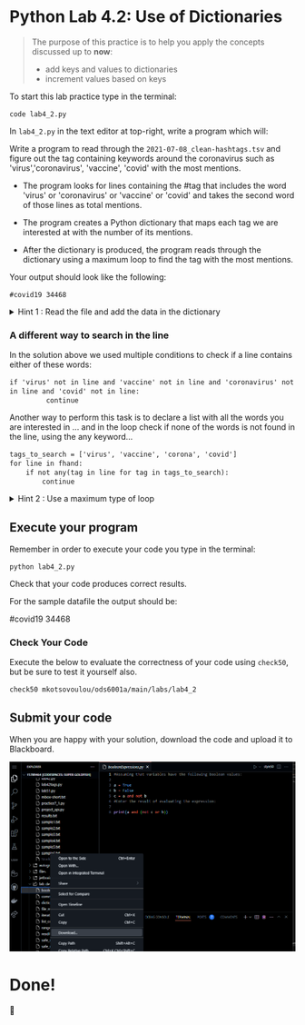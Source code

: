 # Python Lab 4.2: Use of Dictionaries

> The purpose of this practice is to help you apply the concepts discussed up to **now**:
>
> - add keys and values to dictionaries
> - increment values based on keys

To start this lab practice type in the terminal:
```
code lab4_2.py
```

In `lab4_2.py` in the text editor at top-right, write a program which will:

Write a program to read through the `2021-07-08_clean-hashtags.tsv` and figure out the tag containing keywords around the coronavirus such as 'virus','coronavirus', 'vaccine', 'covid' with the most mentions.

- The program looks for lines containing the #tag that includes the word 'virus' or 'coronavirus' or 'vaccine' or 'covid' and takes the second word of those lines as total mentions.

- The program creates a Python dictionary that maps each tag we are interested at with the number of its mentions.

- After the dictionary is produced, the program reads through the dictionary using a maximum loop to find the tag with the most mentions.



Your output should look like the following:
```
#covid19 34468

```
<details>
<summary>
Hint 1 : Read the file and add the data in the dictionary
</summary>

```

fhand = open('2021-07-08_clean-hashtags.tsv', 'r')
virustags = {}

for line in fhand:
    if 'virus' not in line and 'vaccine' not in line and 'coronavirus' not in line and 'covid' not in line:
         continue
    tag = line.split()[0]
    tagmentions = line.split()[1]
    virustags[tag] = virustags.get(tag, 0) + int(tagmentions)

```
</details>

### A different way to search in the line
In the solution above we used multiple conditions to check if a line contains either of these words:

```
if 'virus' not in line and 'vaccine' not in line and 'coronavirus' not in line and 'covid' not in line:
         continue
```

Another way to perform this task is to declare a list with all the words you are interested in ...
and in the loop check if none of the words is not found in the line, using the any keyword...

```
tags_to_search = ['virus', 'vaccine', 'corona', 'covid']
for line in fhand:
    if not any(tag in line for tag in tags_to_search):
        continue

 ```

<details>
<summary>
Hint 2 : Use a maximum type of loop
</summary>


```
# initialize the most mentioned tag to None
max_tag = None

# initialize the most mentions to Zero
max_mentions = 0

# loop through every tag in the dictionary
for tag in virustags:
    # if the value (mentions) in the currect tag is greater that what was the previous max_mentions
    if virustags[tag] > max_mentions:
        # keep this tag name to the max_tag variable
        max_tag = tag
        # set the max_mentions to this number
        max_mentions = virustags[tag]

# When the loop exits print the tag that you found!
print(max_tag, max_mentions)

```
</details>

## Execute your program

Remember in order to execute your code you type in the terminal:
```
python lab4_2.py
```

Check that your code produces correct results.

For the sample datafile the output should be:

#covid19 34468



### Check Your Code

Execute the below to evaluate the correctness of your code using `check50`, but be sure to test it yourself also.

```
check50 mkotsovoulou/ods6001a/main/labs/lab4_2
```


## Submit your code

When you are happy with your solution, download the code and upload it to Blackboard.

![Image of download](download.png)


# Done!
:tada:
